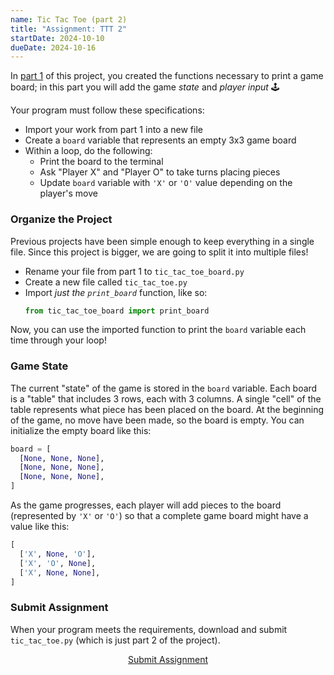 ```yaml
---
name: Tic Tac Toe (part 2)
title: "Assignment: TTT 2"
startDate: 2024-10-10
dueDate: 2024-10-16
---
```


In [part 1](/2024/fall/computer-science/assignments/tic-tac-toe-1) of this project, you created the functions necessary to print a game board; in this part you will add the game _state_ and _player input_ 🕹️

Your program must follow these specifications:

- Import your work from part 1 into a new file
- Create a `board` variable that represents an empty 3x3 game board
- Within a loop, do the following:
  - Print the board to the terminal
  - Ask "Player X" and "Player O" to take turns placing pieces
  - Update `board` variable with `'X'` or `'O'` value depending on the player's move

### Organize the Project

Previous projects have been simple enough to keep everything in a single file. Since this project is bigger, we are going to split it into multiple files!

- Rename your file from part 1 to `tic_tac_toe_board.py`
- Create a new file called `tic_tac_toe.py`
- Import _just the `print_board`_ function, like so:
  ```py
  from tic_tac_toe_board import print_board
  ```

Now, you can use the imported function to print the `board` variable each time through your loop!

### Game State

The current "state" of the game is stored in the `board` variable. Each board is a "table" that includes 3 rows, each with 3 columns. A single "cell" of the table represents what piece has been placed on the board. At the beginning of the game, no move have been made, so the board is empty. You can initialize the empty board like this:

```py
board = [
  [None, None, None],
  [None, None, None],
  [None, None, None],
]
```

As the game progresses, each player will add pieces to the board (represented by `'X'` or `'O'`) so that a complete game board might have a value like this:

```py
[
  ['X', None, 'O'],
  ['X', 'O', None],
  ['X', None, None],
]
```

### Submit Assignment

When your program meets the requirements, download and submit `tic_tac_toe.py` (which is just part 2 of the project).

<p style="text-align:center"><a href="https://docs.google.com/forms/d/e/1FAIpQLSdi9IqICUt8ctttFAtSGU0y-YjGKg4-71E6WaPnhFJlcsUHnw/viewform?usp=sf_link" target="_blank" class="button">Submit Assignment</a></p>